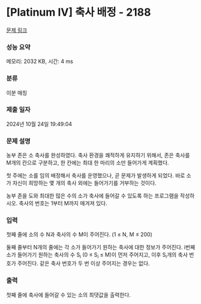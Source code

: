 # [Platinum IV] 축사 배정 - 2188 

[문제 링크](https://www.acmicpc.net/problem/2188) 

### 성능 요약

메모리: 2032 KB, 시간: 4 ms

### 분류

이분 매칭

### 제출 일자

2024년 10월 24일 19:49:04

### 문제 설명

<p>농부 존은 소 축사를 완성하였다. 축사 환경을 쾌적하게 유지하기 위해서, 존은 축사를 M개의 칸으로 구분하고, 한 칸에는 최대 한 마리의 소만 들어가게 계획했다.</p>

<p>첫 주에는 소를 임의 배정해서 축사를 운영했으나, 곧 문제가 발생하게 되었다. 바로 소가 자신이 희망하는 몇 개의 축사 외에는 들어가기를 거부하는 것이다.</p>

<p>농부 존을 도와 최대한 많은 수의 소가 축사에 들어갈 수 있도록 하는 프로그램을 작성하시오. 축사의 번호는 1부터 M까지 매겨져 있다.</p>

### 입력 

 <p>첫째 줄에 소의 수 N과 축사의 수 M이 주어진다. (1 ≤ N, M ≤ 200)</p>

<p>둘째 줄부터 N개의 줄에는 각 소가 들어가기 원하는 축사에 대한 정보가 주어진다. i번째 소가 들어가기 원하는 축사의 수 S<sub>i</sub> (0 ≤ S<sub>i</sub> ≤ M)이 먼저 주어지고, 이후 S<sub>i</sub>개의 축사 번호가 주어진다. 같은 축사 번호가 두 번 이상 주어지는 경우는 없다.</p>

### 출력 

 <p>첫째 줄에 축사에 들어갈 수 있는 소의 최댓값을 출력한다.</p>

